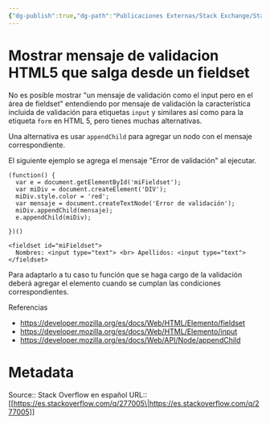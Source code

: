 ```yaml
---
{"dg-publish":true,"dg-path":"Publicaciones Externas/Stack Exchange/Stack Overflow en español/es.stackoverflow.com-277005.md","permalink":"/publicaciones-externas/stack-exchange/stack-overflow-en-espanol/es-stackoverflow-com-277005/","title":"Mostrar mensaje de validacion HTML5 que salga desde un fieldset","hide":true,"noteIcon":"\"0\"","created":"2024-04-03T12:49:10.506-06:00","updated":"2024-04-05T16:43:55.478-06:00"}
---
```


# Mostrar mensaje de validacion HTML5 que salga desde un fieldset

No es posible mostrar "un mensaje de validación como el input pero en el área de fieldset" entendiendo por mensaje de validación la característica incluida de validación para etiquetas `input` y similares así como para la etiqueta `form` en HTML 5, pero tienes muchas alternativas.

Una alternativa es usar `appendChild` para agregar un nodo con el mensaje correspondiente.

El siguiente ejemplo se agrega el mensaje "Error de validación" al ejecutar. 

<!-- begin snippet: js hide: false console: true babel: false -->

<!-- language: lang-js -->

    (function() {
      var e = document.getElementById('miFieldset');
      var miDiv = document.createElement('DIV');
      miDiv.style.color = 'red';
      var mensaje = document.createTextNode('Error de validación');
      miDiv.appendChild(mensaje);
      e.appendChild(miDiv);

    })()

<!-- language: lang-html -->

    <fieldset id="miFieldset">
      Nombres: <input type="text"> <br> Apellidos: <input type="text">
    </fieldset>

<!-- end snippet -->

Para adaptarlo a tu caso tu función que se haga cargo de la validación deberá agregar el elemento cuando se cumplan las condiciones correspondientes.

Referencias

- https://developer.mozilla.org/es/docs/Web/HTML/Elemento/fieldset
- https://developer.mozilla.org/es/docs/Web/HTML/Elemento/input
- https://developer.mozilla.org/es/docs/Web/API/Node/appendChild

# Metadata
Source:: Stack Overflow en español
URL:: [[https://es.stackoverflow.com/q/277005\|https://es.stackoverflow.com/q/277005]]


